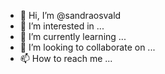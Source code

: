 - 👋 Hi, I’m @sandraosvald
- 👀 I’m interested in ...
- 🌱 I’m currently learning ...
- 💞️ I’m looking to collaborate on ...
- 📫 How to reach me ...

<!---
sandraosvald/sandraosvald is a ✨ special ✨ repository because its `README.md` (this file) appears on your GitHub profile.
You can click the Preview link to take a look at your changes.
--->

